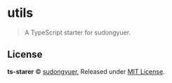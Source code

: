 # utils

> A TypeScript starter for sudongyuer.

## License

**ts-starer** © [sudongyuer](https://github.com/sudongyuer), Released under [MIT License](LICENSE).
